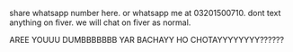 share whatsapp number here.
or whatsapp me at 03201500710.
dont text anything on fiver.
we will chat on fiver as normal.



AREE YOUUU DUMBBBBBBB
YAR BACHAYY HO CHOTAYYYYYYYY??????
